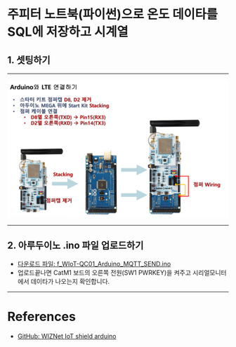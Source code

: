 # 주피터 노트북(파이썬)으로 온도 데이타를 SQL에 저장하고 시계열

## 1. 셋팅하기

***

![image01](https://raw.githubusercontent.com/leehaesung/SQLite3_with_LTE_CatM1/master/01_Images/01_Setting.png)

***

## 2. 아루두이노 .ino 파일 업로드하기

- [다운로드 파일: f_WIoT-QC01_Arduino_MQTT_SEND.ino ](https://raw.githubusercontent.com/leehaesung/SQLite3_with_LTE_CatM1/master/02_Codes/f_WIoT-QC01_Arduino_MQTT_SEND.ino)
- 업로드끝나면 CatM1 보드의 오른쪽 전원(SW1 PWRKEY)을 켜주고 시리얼모니터에서 데이타가 나오는지 확인합니다.

***
# References
- [GitHub: WIZNet IoT shield arduino](https://github.com/Wiznet/wiznet-iot-shield-arduino-kr)
